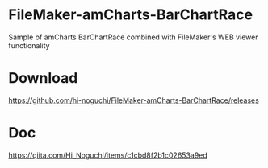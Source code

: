 # FileMaker-amCharts-BarChartRace
Sample of amCharts BarChartRace combined with FileMaker's WEB viewer functionality

# Download
https://github.com/hi-noguchi/FileMaker-amCharts-BarChartRace/releases

# Doc
https://qiita.com/Hi_Noguchi/items/c1cbd8f2b1c02653a9ed
